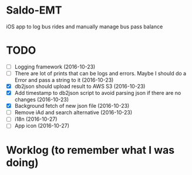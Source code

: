 # Saldo-EMT
iOS app to log bus rides and manually manage bus pass balance

# TODO
- [ ] Logging framework (2016-10-23)
- [ ] There are lot of prints that can be logs and errors. Maybe I should do a Error and pass a string to it (2016-10-23)
- [x] db2json should upload result to AWS S3 (2016-10-23)
- [x] Add timestamp to db2json script to avoid parsing json if there are no changes (2016-10-23)
- [x] Background fetch of new json file (2016-10-23)
- [ ] Remove iAd and search alternative (2016-10-23)
- [ ] i18n (2016-10-27)
- [ ] App icon (2016-10-27)

# Worklog (to remember what I was doing)

